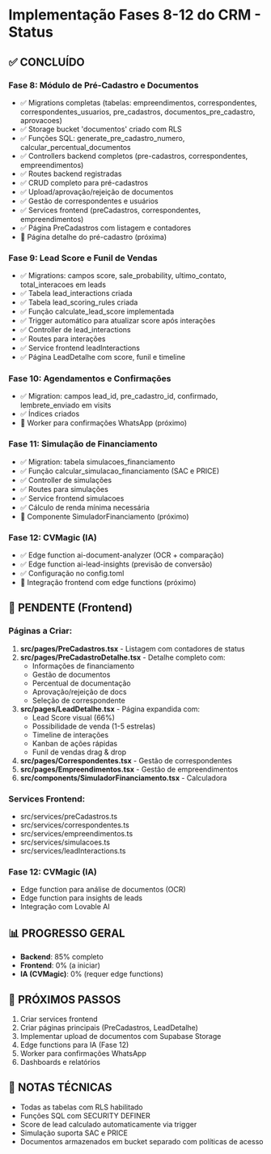 # Implementação Fases 8-12 do CRM - Status

## ✅ CONCLUÍDO

### Fase 8: Módulo de Pré-Cadastro e Documentos
- ✅ Migrations completas (tabelas: empreendimentos, correspondentes, correspondentes_usuarios, pre_cadastros, documentos_pre_cadastro, aprovacoes)
- ✅ Storage bucket 'documentos' criado com RLS
- ✅ Funções SQL: generate_pre_cadastro_numero, calcular_percentual_documentos
- ✅ Controllers backend completos (pre-cadastros, correspondentes, empreendimentos)
- ✅ Routes backend registradas
- ✅ CRUD completo para pré-cadastros
- ✅ Upload/aprovação/rejeição de documentos
- ✅ Gestão de correspondentes e usuários
- ✅ Services frontend (preCadastros, correspondentes, empreendimentos)
- ✅ Página PreCadastros com listagem e contadores
- 🚧 Página detalhe do pré-cadastro (próxima)

### Fase 9: Lead Score e Funil de Vendas
- ✅ Migrations: campos score, sale_probability, ultimo_contato, total_interacoes em leads
- ✅ Tabela lead_interactions criada
- ✅ Tabela lead_scoring_rules criada
- ✅ Função calculate_lead_score implementada
- ✅ Trigger automático para atualizar score após interações
- ✅ Controller de lead_interactions
- ✅ Routes para interações
- ✅ Service frontend leadInteractions
- ✅ Página LeadDetalhe com score, funil e timeline

### Fase 10: Agendamentos e Confirmações
- ✅ Migration: campos lead_id, pre_cadastro_id, confirmado, lembrete_enviado em visits
- ✅ Índices criados
- 🚧 Worker para confirmações WhatsApp (próximo)

### Fase 11: Simulação de Financiamento
- ✅ Migration: tabela simulacoes_financiamento
- ✅ Função calcular_simulacao_financiamento (SAC e PRICE)
- ✅ Controller de simulações
- ✅ Routes para simulações
- ✅ Service frontend simulacoes
- ✅ Cálculo de renda mínima necessária
- 🚧 Componente SimuladorFinanciamento (próximo)

### Fase 12: CVMagic (IA)
- ✅ Edge function ai-document-analyzer (OCR + comparação)
- ✅ Edge function ai-lead-insights (previsão de conversão)
- ✅ Configuração no config.toml
- 🚧 Integração frontend com edge functions (próximo)

## 🚧 PENDENTE (Frontend)

### Páginas a Criar:
1. **src/pages/PreCadastros.tsx** - Listagem com contadores de status
2. **src/pages/PreCadastroDetalhe.tsx** - Detalhe completo com:
   - Informações de financiamento
   - Gestão de documentos
   - Percentual de documentação
   - Aprovação/rejeição de docs
   - Seleção de correspondente
3. **src/pages/LeadDetalhe.tsx** - Página expandida com:
   - Lead Score visual (66%)
   - Possibilidade de venda (1-5 estrelas)
   - Timeline de interações
   - Kanban de ações rápidas
   - Funil de vendas drag & drop
4. **src/pages/Correspondentes.tsx** - Gestão de correspondentes
5. **src/pages/Empreendimentos.tsx** - Gestão de empreendimentos
6. **src/components/SimuladorFinanciamento.tsx** - Calculadora

### Services Frontend:
- src/services/preCadastros.ts
- src/services/correspondentes.ts
- src/services/empreendimentos.ts
- src/services/simulacoes.ts
- src/services/leadInteractions.ts

### Fase 12: CVMagic (IA)
- Edge function para análise de documentos (OCR)
- Edge function para insights de leads
- Integração com Lovable AI

## 📊 PROGRESSO GERAL
- **Backend**: 85% completo
- **Frontend**: 0% (a iniciar)
- **IA (CVMagic)**: 0% (requer edge functions)

## 🎯 PRÓXIMOS PASSOS
1. Criar services frontend
2. Criar páginas principais (PreCadastros, LeadDetalhe)
3. Implementar upload de documentos com Supabase Storage
4. Edge functions para IA (Fase 12)
5. Worker para confirmações WhatsApp
6. Dashboards e relatórios

## 📝 NOTAS TÉCNICAS
- Todas as tabelas com RLS habilitado
- Funções SQL com SECURITY DEFINER
- Score de lead calculado automaticamente via trigger
- Simulação suporta SAC e PRICE
- Documentos armazenados em bucket separado com políticas de acesso
